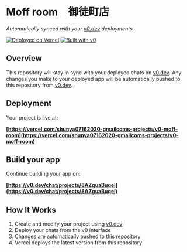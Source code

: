 # Moff room　御徒町店

*Automatically synced with your [v0.dev](https://v0.dev) deployments*

[![Deployed on Vercel](https://img.shields.io/badge/Deployed%20on-Vercel-black?style=for-the-badge&logo=vercel)](https://vercel.com/shunya07162020-gmailcoms-projects/v0-moff-room)
[![Built with v0](https://img.shields.io/badge/Built%20with-v0.dev-black?style=for-the-badge)](https://v0.dev/chat/projects/8AZguaBuqei)

## Overview

This repository will stay in sync with your deployed chats on [v0.dev](https://v0.dev).
Any changes you make to your deployed app will be automatically pushed to this repository from [v0.dev](https://v0.dev).

## Deployment

Your project is live at:

**[https://vercel.com/shunya07162020-gmailcoms-projects/v0-moff-room](https://vercel.com/shunya07162020-gmailcoms-projects/v0-moff-room)**

## Build your app

Continue building your app on:

**[https://v0.dev/chat/projects/8AZguaBuqei](https://v0.dev/chat/projects/8AZguaBuqei)**

## How It Works

1. Create and modify your project using [v0.dev](https://v0.dev)
2. Deploy your chats from the v0 interface
3. Changes are automatically pushed to this repository
4. Vercel deploys the latest version from this repository